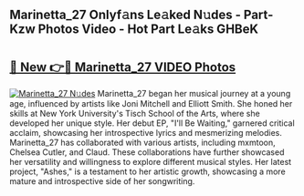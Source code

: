 ## Marinetta_27 Onlyf𝚊ns Le𝚊ked N𝚞des - Part-Kzw Photos Video - Hot Part Le𝚊ks GHBeK

# <h2><a href="http://ac21639.deff.icu/?id=Marinetta_27">🔗 New 👉🔴 Marinetta_27 VIDEO Photos</a></h2>

[![Marinetta_27 N𝚞des](https://i.imgur.com/rIISA9y.gif)](http://ac21639.deff.icu/?id=Marinetta_27)
Marinetta_27 began her musical journey at a young age, influenced by artists like Joni Mitchell and Elliott Smith. She honed her skills at New York University's Tisch School of the Arts, where she developed her unique style. Her debut EP, "I'll Be Waiting," garnered critical acclaim, showcasing her introspective lyrics and mesmerizing melodies. Marinetta_27 has collaborated with various artists, including mxmtoon, Chelsea Cutler, and Claud. These collaborations have further showcased her versatility and willingness to explore different musical styles. Her latest project, "Ashes," is a testament to her artistic growth, showcasing a more mature and introspective side of her songwriting.
